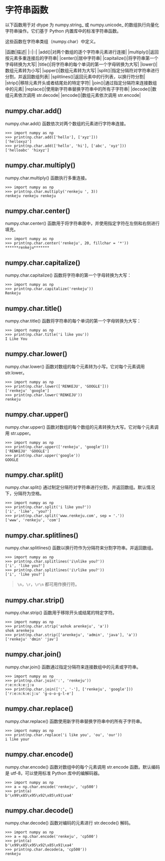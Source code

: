 # 字符串函数

以下函数用于对 dtype 为 numpy.string_ 或 numpy.unicode_ 的数组执行向量化字符串操作。它们基于 Python 内置库中的标准字符串函数。

这些函数在字符串类组（numpy.char）中定义。

|函数|描述|
|::|::|
|add()|对两个数组的逐个字符串元素进行连接|
|multiply()|返回按元素多重连接后的字符串|
|center()|居中字符串|
|capitalize()|将字符串第一个字母转换为大写|
|title()|将字符串的每个单词的第一个字母转换为大写|
|lower()|数组元素转为小写|
|upper()|数组元素转为大写|
|split()|指定分隔符对字符串进行分割，并返回数组列表|
|splitlines()|返回元素中的行列表，以换行符分割|
|strip()|移除元素开头或者结尾处的特定字符|
|join()|通过指定分隔符来连接数组中的元素|
|replace()|使用新字符串替换字符串中的所有子字符串|
|decode()|数组元素依次调用 str.decode|
|encode()|数组元素依次调用 str.encode|

## numpy.char.add()

numpy.char.add() 函数依次对两个数组的元素进行字符串连接。

```
>>> import numpy as np
>>> print(np.char.add(['hello'], ['xyz']))
['helloxyz']
>>> print(np.char.add(['hello', 'hi'], ['abc', 'xyz']))
['helloabc' 'hixyz']
```

## numpy.char.multiply()

numpy.char.multiply() 函数执行多重连接。

```
>>> import numpy as np
>>> print(np.char.multiply('renkeju ', 3))
renkeju renkeju renkeju
```

## numpy.char.center()

numpy.char.center() 函数用于将字符串居中，并使用指定字符在左侧和右侧进行填充。

```
>>> import numpy as np
>>> print(np.char.center('renkeju', 20, fillchar = '*'))
******renkeju*******
```

## numpy.char.capitalize()

numpy.char.capitalize() 函数将字符串的第一个字母转换为大写：

```
>>> import numpy as np
>>> print(np.char.capitalize('renkeju'))
Renkeju
```

## numpy.char.title()

numpy.char.title() 函数将字符串的每个单词的第一个字母转换为大写：

```
>>> import numpy as np
>>> print(np.char.title('i like you'))
I Like You
```

## numpy.char.lower()

numpy.char.lower() 函数对数组的每个元素转为小写。它对每个元素调用 str.lower。

```
>>> import numpy as np
>>> print(np.char.lower(['RENKEJU', 'GOOGLE']))
['renkeju' 'google']
>>> print(np.char.lower('RENKEJU'))
renkeju
```

## numpy.char.upper()

numpy.char.upper() 函数对数组的每个数组的元素转换为大写。它对每个元素调用 str.upper。

```
>>> import numpy as np
>>> print(np.char.upper(['renkeju', 'google']))
['RENKEJU' 'GOOGLE']
>>> print(np.char.upper('google'))
GOOGLE
```

## numpy.char.split()

numpy.char.split() 通过制定分隔符对字符串进行分割，并返回数组。默认情况下，分隔符为空格。

```
>>> import numpy as np
>>> print(np.char.split('i like you?'))
['i', 'like', 'you?']
>>> print(np.char.split('www.renkeju.com', sep = '.'))
['www', 'renkeju', 'com']
```

## numpy.char.splitlines()

numpy.char.splitlines() 函数以换行符作为分隔符来分割字符串。并返回数组。

```
>>> import numpy as np
>>> print(np.char.splitlines('i\nlike you?'))
['i', 'like you?']
>>> print(np.char.splitlines('i\rlike you?'))
['i', 'like you?']
```

> `\n`，`\r`，`\r\n` 都可用作换行符。

## numpy.char.strip()

numpy.char.strip() 函数用于移除开头或结尾的特定字符。

```
>>> import numpy as np
>>> print(np.char.strip('ashok arenkeju', 'a'))
shok arenkeju
>>> print(np.char.strip(['arenkeju', 'admin', 'java'], 'a'))
['renkeju' 'dmin' 'jav']
```

## numpy.char.join()

numpy.char.join() 函数通过指定分隔符来连接数组中的元素或字符串。

```
>>> import numpy as np
>>> print(np.char.join(':', 'renkeju'))
r:e:n:k:e:j:u
>>> print(np.char.join([':', '-'], ['renkeju', 'google']))
['r:e:n:k:e:j:u' 'g-o-o-g-l-e']
```

## numpy.char.replace()

numpy.char.replace() 函数使用新字符串替换字符串中的所有子字符串。

```
>>> import numpy as np
>>> print(np.char.replace('i like you', 'ou', 'our'))
i like your
```

## numpy.char.encode()

numpy.char.encode() 函数对数组中的每个元素调用 str.encode 函数。默认编码是 utf-8，可以使用标准 Python 库中的编解码器。

```
>>> import numpy as np
>>> a = np.char.encode('renkeju', 'cp500')
>>> print(a)
b'\x99\x85\x95\x92\x85\x91\xa4'
```

## numpy.char.decode() 

numpy.char.decode() 函数对编码的元素进行 str.decode() 解码。

```
>>> import numpy as np
>>> a = np.char.encode('renkeju', 'cp500')
>>> print(a)
b'\x99\x85\x95\x92\x85\x91\xa4'
>>> print(np.char.decode(a, 'cp500'))
renkeju
```
